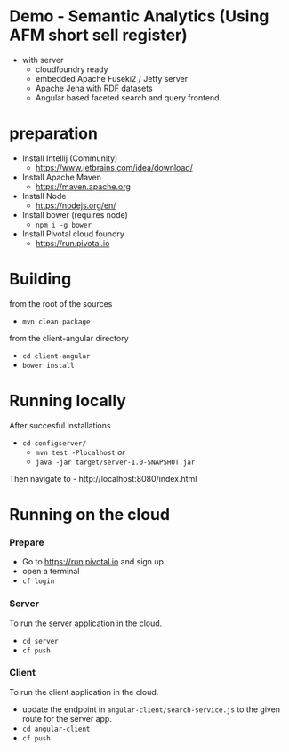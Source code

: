 # Demo - Semantic Analytics (Using AFM short sell register)

- with server
    - cloudfoundry ready
    - embedded Apache Fuseki2 / Jetty server
    - Apache Jena with RDF datasets
    - Angular based faceted search and query frontend.

# preparation
- Install Intellij (Community)
    - https://www.jetbrains.com/idea/download/
- Install Apache Maven
    - https://maven.apache.org
- Install Node
    - https://nodejs.org/en/
- Install bower (requires node)
    - `npm i -g bower`
- Install Pivotal cloud foundry
    - https://run.pivotal.io

# Building

from the root of the sources
- `mvn clean package`

from the client-angular directory
- `cd client-angular`
- `bower install`

# Running locally

After succesful installations

- `cd configserver/`
    - `mvn test -Plocalhost` *or*
    - `java -jar target/server-1.0-SNAPSHOT.jar`

Then navigate to
    - http://localhost:8080/index.html

# Running on the cloud

### Prepare
- Go to https://run.pivotal.io and sign up.
- open a terminal
- `cf login`

### Server
To run the server application in the cloud.
- `cd server`
- `cf push`

### Client
To run the client application in the cloud.
- update the endpoint in `angular-client/search-service.js` to the given route for the server app.
- `cd angular-client`
- `cf push`
